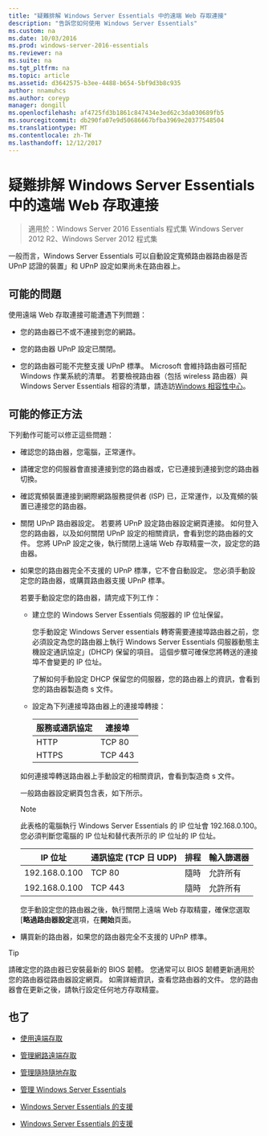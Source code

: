 ```yaml
---
title: "疑難排解 Windows Server Essentials 中的遠端 Web 存取連接"
description: "告訴您如何使用 Windows Server Essentials"
ms.custom: na
ms.date: 10/03/2016
ms.prod: windows-server-2016-essentials
ms.reviewer: na
ms.suite: na
ms.tgt_pltfrm: na
ms.topic: article
ms.assetid: d3642575-b3ee-4488-b654-5bf9d3b8c935
author: nnamuhcs
ms.author: coreyp
manager: dongill
ms.openlocfilehash: af4725fd3b1861c847434e3ed62c3da030689fb5
ms.sourcegitcommit: db290fa07e9d50686667bfba3969e20377548504
ms.translationtype: MT
ms.contentlocale: zh-TW
ms.lasthandoff: 12/12/2017
---
```

# <a name="troubleshoot-remote-web-access-connectivity-in-windows-server-essentials"></a>疑難排解 Windows Server Essentials 中的遠端 Web 存取連接
 
>適用於：Windows Server 2016 Essentials 程式集 Windows Server 2012 R2、Windows Server 2012 程式集
  
 一般而言，Windows Server Essentials 可以自動設定寬頻路由器路由器是否 UPnP 認證的裝置」和 UPnP 設定如果尚未在路由器上。  
  
## <a name="possible-issues"></a>可能的問題  
 使用遠端 Web 存取連接可能遭遇下列問題：  
  
-   您的路由器已不或不連接到您的網路。  
  
-   您的路由器 UPnP 設定已關閉。  
  
-   您的路由器可能不完整支援 UPnP 標準。 Microsoft 會維持路由器可搭配 Windows 作業系統的清單。 若要檢視路由器（包括 wireless 路由器）與 Windows Server Essentials 相容的清單，請造訪[Windows 相容性中心](https://www.microsoft.com/windows/compatibility/CompatCenter/Home)。  
  
## <a name="possible-fixes"></a>可能的修正方法  
 下列動作可能可以修正這些問題：  
  
-   確認您的路由器，您電腦，正常運作。  
  
-   請確定您的伺服器會直接連接到您的路由器或，它已連接到連接到您的路由器切換。  
  
-   確認寬頻裝置連接到網際網路服務提供者 (ISP) 已，正常運作，以及寬頻的裝置已連接您的路由器。  
  
-   關閉 UPnP 路由器設定。 若要將 UPnP 設定路由器設定網頁連接。 如何登入您的路由器，以及如何關閉 UPnP 設定的相關資訊，會看到您的路由器的文件。 您將 UPnP 設定之後，執行關閉上遠端 Web 存取精靈一次，設定您的路由器。  
  
-   如果您的路由器完全不支援的 UPnP 標準，它不會自動設定。 您必須手動設定您的路由器，或購買路由器支援 UPnP 標準。  
  
     若要手動設定您的路由器，請完成下列工作：  
  
    -   建立您的 Windows Server Essentials 伺服器的 IP 位址保留。  
  
         您手動設定 Windows Server essentials 轉寄需要連接埠路由器之前，您必須設定為您的路由器上執行 Windows Server Essentials 伺服器動態主機設定通訊協定」(DHCP) 保留的項目。 這個步驟可確保您將轉送的連接埠不會變更的 IP 位址。  
  
         了解如何手動設定 DHCP 保留您的伺服器，您的路由器上的資訊，會看到您的路由器製造商 s 文件。  
  
    -   設定為下列連接埠路由器上的連接埠轉接：  
  
        |服務或通訊協定|連接埠|  
        |-------------------------|----------|  
        |HTTP|TCP 80|  
        |HTTPS|TCP 443|  
  
     如何連接埠轉送路由器上手動設定的相關資訊，會看到製造商 s 文件。  
  
     一般路由器設定網頁包含表，如下所示。  
  
    > [!NOTE]
    >  此表格的電腦執行 Windows Server Essentials 的 IP 位址會 192.168.0.100。 您必須判斷您電腦的 IP 位址和替代表所示的 IP 位址的 IP 位址。  
  
    |IP 位址|通訊協定 (TCP 日 UDP)|排程|輸入篩選器|  
    |----------------|---------------------------|--------------|--------------------|  
    |192.168.0.100|TCP 80|隨時|允許所有|  
    |192.168.0.100|TCP 443|隨時|允許所有|  
  
     您手動設定您的路由器之後，執行關閉上遠端 Web 存取精靈，確保您選取 [**略過路由器設定**選項，在**開始**頁面。  
  
-   購買新的路由器，如果您的路由器完全不支援的 UPnP 標準。  
  
> [!TIP]
>  請確定您的路由器已安裝最新的 BIOS 韌體。 您通常可以 BIOS 韌體更新適用於您的路由器從路由器設定網頁。 如需詳細資訊，查看您路由器的文件。 您的路由器會在更新之後，請執行設定任何地方存取精靈。  
  
## <a name="see-also"></a>也了  
  
-   [使用遠端存取](../use/Use-Remote-Web-Access-in-Windows-Server-Essentials.md)  
  
-   [管理網路遠端存取](../manage/Manage-Remote-Web-Access-in-Windows-Server-Essentials.md)  
  
-   [管理隨時隨地存取](../manage/Manage-Anywhere-Access-in-Windows-Server-Essentials.md)  
  
-   [管理 Windows Server Essentials](../manage/Manage-Windows-Server-Essentials.md)  
  

-   [Windows Server Essentials 的支援](Support-Windows-Server-Essentials.md)

-   [Windows Server Essentials 的支援](../support/Support-Windows-Server-Essentials.md)

